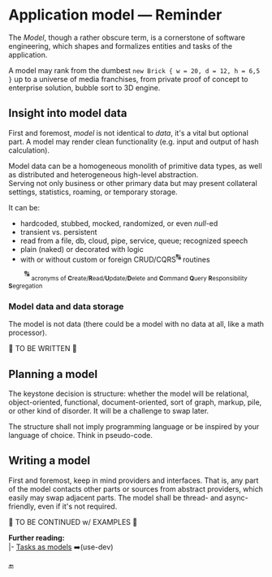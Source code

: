 # Application model &mdash; Reminder

The _Model_, though a rather obscure term, is a cornerstone of software engineering, which shapes and formalizes entities and tasks of the application.

A model may rank from the dumbest `new Brick { w = 20, d = 12, h = 6,5 }` up to a universe of media franchises, from private proof of concept to enterprise solution, bubble sort to 3D engine.

## Insight into model data

First and foremost, _model_ is not identical to _data_, it's a vital but optional part. A model may render clean functionality (e.g. input and output of hash calculation).

Model data can be a homogeneous monolith of primitive data types, as well as distributed and heterogeneous high-level abstraction.\
Serving not only business or other primary data but may present collateral settings, statistics, roaming, or temporary storage.

It can be:

+ hardcoded, stubbed, mocked, randomized, or even _null_-ed
+ transient vs. persistent
+ read from a file, db, cloud, pipe, service, queue; recognized speech
+ plain (naked) or decorated with logic
+ with or without custom or foreign CRUD/CQRS<sup>:capital_abcd:</sup> routines

&nbsp;&nbsp;&nbsp;&nbsp;&nbsp;&nbsp;&nbsp;&nbsp;<sup>:capital_abcd:</sup>&nbsp;<sub>acronyms of **C**reate/**R**ead/**U**pdate/**D**elete and **C**ommand **Q**uery **R**esponsibility **S**egregation</sub>

### Model data and data storage

The model is not data (there could be a model with no data at all, like a math processor).

:construction: TO BE WRITTEN :construction:

## Planning a model

The keystone decision is structure: whether the model will be relational, object-oriented, functional, document-oriented, sort of graph, markup, pile, or other kind of disorder. It will be a challenge to swap later. 

The structure shall not imply programming language or be inspired by your language of choice. Think in pseudo-code.

## Writing a model

First and foremost, keep in mind providers and interfaces. That is, any part of the model contacts other parts or sources from abstract providers, which easily may swap adjacent parts.
The model shall be thread- and async-friendly, even if it's not required. 

:construction: TO BE CONTINUED w/ EXAMPLES :construction:

**Further reading:**\
|- [Tasks as models](https://github.com/Kyriosity/use-dev/blob/main/README%2B/decisions/README%2B/model_as_tasks.md) ➡️(use-dev)

🔚
